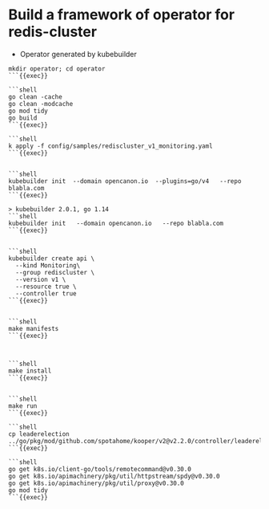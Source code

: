 # Build a framework of operator for redis-cluster


- Operator generated by kubebuilder

```shell
mkdir operator; cd operator
```{{exec}}

```shell
go clean -cache
go clean -modcache 
go mod tidy 
go build
```{{exec}}

```shell
k apply -f config/samples/rediscluster_v1_monitoring.yaml
```{{exec}}


```shell
kubebuilder init  --domain opencanon.io  --plugins=go/v4   --repo blabla.com
```{{exec}}

> kubebuilder 2.0.1, go 1.14
```shell
kubebuilder init   --domain opencanon.io   --repo blabla.com
```{{exec}}


```shell
kubebuilder create api \
  --kind Monitoring\
  --group rediscluster \
  --version v1 \
  --resource true \
  --controller true
```{{exec}}


```shell
make manifests
```{{exec}}



```shell
make install
```{{exec}}


```shell
make run
```{{exec}}

```shell
cp leaderelection  ../go/pkg/mod/github.com/spotahome/kooper/v2@v2.2.0/controller/leaderelection/leaderelection.go
```{{exec}}

```shell
go get k8s.io/client-go/tools/remotecommand@v0.30.0
go get k8s.io/apimachinery/pkg/util/httpstream/spdy@v0.30.0
go get k8s.io/apimachinery/pkg/util/proxy@v0.30.0
go mod tidy
```{{exec}}
